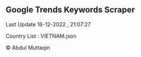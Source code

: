 

## Google Trends Keywords Scraper 
 
Last Update 16-12-2022 , 21:07:27

Country List :
VIETNAM.json



© Abdul Muttaqin 
